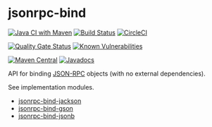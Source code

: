 # jsonrpc-bind

[![Java CI with Maven](https://github.com/jinahya/jsonrpc-bind/workflows/Java%20CI%20with%20Maven/badge.svg)](https://github.com/jinahya/jsonrpc-bind/actions)
[![Build Status](https://travis-ci.org/jinahya/jsonrpc-bind.svg?branch=develop)](https://travis-ci.org/jinahya/jsonrpc-bind)
[![CircleCI](https://circleci.com/gh/jinahya/jsonrpc-bind/tree/develop.svg?style=svg)](https://circleci.com/gh/jinahya/jsonrpc-bind/tree/develop)

[![Quality Gate Status](https://sonarcloud.io/api/project_badges/measure?project=com.github.jinahya%3Ajsonrpc-bind&metric=alert_status)](https://sonarcloud.io/dashboard?id=com.github.jinahya%3Ajsonrpc-bind)
[![Known Vulnerabilities](https://snyk.io/test/github/jinahya/jsonrpc-bind/badge.svg?targetFile=pom.xml)](https://snyk.io/test/github/jinahya/jsonrpc-bind?targetFile=pom.xml)

[![Maven Central](https://img.shields.io/maven-central/v/com.github.jinahya/jsonrpc-bind.svg)](https://search.maven.org/artifact/com.github.jinahya/jsonrpc-bind)
[![Javadocs](https://javadoc.io/badge/com.github.jinahya/jsonrpc-bind.svg?label=javadoc)](https://javadoc.io/doc/com.github.jinahya/jsonrpc-bind)

API for binding [JSON-RPC](https://www.jsonrpc.org) objects (with no external dependencies).

See implementation modules.

* [jsonrpc-bind-jackson](https://github.com/jinahya/jsonrpc-bind-jackson)
* [jsonrpc-bind-gson](https://github.com/jinahya/jsonrpc-bind-gson)
* [jsonrpc-bind-jsonb](https://github.com/jinahya/jsonrpc-bind-jsonb)
